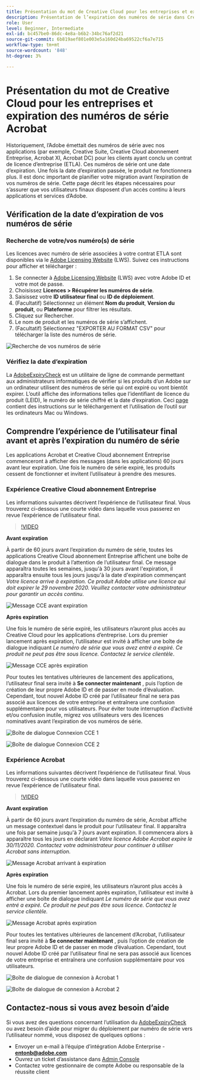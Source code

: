 ```yaml
---
title: Présentation du mot de Creative Cloud pour les entreprises et expiration des numéros de série Acrobat
description: Présentation de l’expiration des numéros de série dans Creative Cloud abonnement Entreprise et Acrobat
role: User
level: Beginner, Intermediate
exl-id: bc457be0-86dc-4e8a-b6b2-34bc76af2d21
source-git-commit: 6b819aef801e003e5a160d24ba69522cf6a7e715
workflow-type: tm+mt
source-wordcount: '848'
ht-degree: 3%

---
```


# Présentation du mot de Creative Cloud pour les entreprises et expiration des numéros de série Acrobat

Historiquement, l’Adobe émettait des numéros de série avec nos applications (par exemple, Creative Suite, Creative Cloud abonnement Entreprise, Acrobat XI, Acrobat DC) pour les clients ayant conclu un contrat de licence d’entreprise (ETLA). Ces numéros de série ont une date d’expiration. Une fois la date d’expiration passée, le produit ne fonctionnera plus. Il est donc important de planifier votre migration avant l’expiration de vos numéros de série. Cette page décrit les étapes nécessaires pour s’assurer que vos utilisateurs finaux disposent d’un accès continu à leurs applications et services d’Adobe.

## Vérification de la date d’expiration de vos numéros de série

### Recherche de votre/vos numéro(s) de série

Les licences avec numéro de série associées à votre contrat ETLA sont disponibles via le [Adobe Licensing Website](https://licensing.adobe.com/) (LWS). Suivez ces instructions pour afficher et télécharger :

1. Se connecter à [Adobe Licensing Website](https://licensing.adobe.com/) (LWS) avec votre Adobe ID et votre mot de passe.
1. Choisissez **Licences > Récupérer les numéros de série**.
1. Saisissez votre **ID utilisateur final** ou **ID de déploiement**.
1. (Facultatif) Sélectionnez un élément **Nom du produit**, **Version du produit**, ou **Plateforme** pour filtrer les résultats.
1. Cliquez sur Rechercher.
1. Le nom de produit et les numéros de série s’affichent.
1. (Facultatif) Sélectionnez &quot;EXPORTER AU FORMAT CSV&quot; pour télécharger la liste des numéros de série.

![Recherche de vos numéros de série](assets/retrieveserialnumbers.png)

### Vérifiez la date d’expiration

La [AdobeExpiryCheck](https://helpx.adobe.com/enterprise/kb/volume-license-expiration-check.html) est un utilitaire de ligne de commande permettant aux administrateurs informatiques de vérifier si les produits d’un Adobe sur un ordinateur utilisent des numéros de série qui ont expiré ou vont bientôt expirer. L’outil affiche des informations telles que l’identifiant de licence du produit (LEID), le numéro de série chiffré et la date d’expiration. Ceci [page](https://helpx.adobe.com/enterprise/kb/volume-license-expiration-check.html) contient des instructions sur le téléchargement et l’utilisation de l’outil sur les ordinateurs Mac ou Windows.

## Comprendre l’expérience de l’utilisateur final avant et après l’expiration du numéro de série

Les applications Acrobat et Creative Cloud abonnement Entreprise commenceront à afficher des messages (dans les applications) 60 jours avant leur expiration. Une fois le numéro de série expiré, les produits cessent de fonctionner et invitent l’utilisateur à prendre des mesures.

### Expérience Creative Cloud abonnement Entreprise

Les informations suivantes décrivent l’expérience de l’utilisateur final. Vous trouverez ci-dessous une courte vidéo dans laquelle vous passerez en revue l’expérience de l’utilisateur final.

>[!VIDEO](https://video.tv.adobe.com/v/331746?hidetitle=true)

**Avant expiration**

À partir de 60 jours avant l’expiration du numéro de série, toutes les applications Creative Cloud abonnement Entreprise affichent une boîte de dialogue dans le produit à l’attention de l’utilisateur final. Ce message apparaîtra toutes les semaines, jusqu&#39;à 30 jours avant l&#39;expiration, il apparaîtra ensuite tous les jours jusqu&#39;à la date d&#39;expiration commençant *Votre licence arrive à expiration. Ce produit Adobe utilise une licence qui doit expirer le 29 novembre 2020. Veuillez contacter votre administrateur pour garantir un accès continu*.

![Message CCE avant expiration](assets/cceexpiring.png)

**Après expiration**

Une fois le numéro de série expiré, les utilisateurs n’auront plus accès au Creative Cloud pour les applications d’entreprise. Lors du premier lancement après expiration, l’utilisateur est invité à afficher une boîte de dialogue indiquant *Le numéro de série que vous avez entré a expiré. Ce produit ne peut pas être sous licence. Contactez le service clientèle*.

![Message CCE après expiration](assets/cceafterexpire.png)

Pour toutes les tentatives ultérieures de lancement des applications, l’utilisateur final sera invité à **Se connecter maintenant** , puis l’option de création de leur propre Adobe ID et de passer en mode d’évaluation. Cependant, tout nouvel Adobe ID créé par l’utilisateur final ne sera pas associé aux licences de votre entreprise et entraînera une confusion supplémentaire pour vos utilisateurs. Pour éviter toute interruption d’activité et/ou confusion inutile, migrez vos utilisateurs vers des licences nominatives avant l’expiration de vos numéros de série.

![Boîte de dialogue Connexion CCE 1](assets/ccesignin1.png)

![Boîte de dialogue Connexion CCE 2](assets/ccesignin2.png)

### Expérience Acrobat

Les informations suivantes décrivent l’expérience de l’utilisateur final. Vous trouverez ci-dessous une courte vidéo dans laquelle vous passerez en revue l’expérience de l’utilisateur final.

>[!VIDEO](https://video.tv.adobe.com/v/331749?hidetitle=true)


**Avant expiration**

À partir de 60 jours avant l’expiration du numéro de série, Acrobat affiche un message contextuel dans le produit pour l’utilisateur final. Il apparaîtra une fois par semaine jusqu&#39;à 7 jours avant expiration. Il commencera alors à apparaître tous les jours en déclarant *Votre licence Adobe Acrobat expire le 30/11/2020. Contactez votre administrateur pour continuer à utiliser Acrobat sans interruption.*

![Message Acrobat arrivant à expiration](assets/acrobatexpiring.png)

**Après expiration**

Une fois le numéro de série expiré, les utilisateurs n’auront plus accès à Acrobat. Lors du premier lancement après expiration, l’utilisateur est invité à afficher une boîte de dialogue indiquant *Le numéro de série que vous avez entré a expiré. Ce produit ne peut pas être sous licence. Contactez le service clientèle.*

![Message Acrobat après expiration](assets/acrobatafterexpire.png)

Pour toutes les tentatives ultérieures de lancement d’Acrobat, l’utilisateur final sera invité à **Se connecter maintenant** , puis l’option de création de leur propre Adobe ID et de passer en mode d’évaluation. Cependant, tout nouvel Adobe ID créé par l’utilisateur final ne sera pas associé aux licences de votre entreprise et entraînera une confusion supplémentaire pour vos utilisateurs.

![Boîte de dialogue de connexion à Acrobat 1](assets/acrobatsignin1.png)

![Boîte de dialogue de connexion à Acrobat 2](assets/acrobatsignin2.png)

## Contactez-nous si vous avez besoin d’aide

Si vous avez des questions concernant l’utilisation du [AdobeExpiryCheck](https://helpx.adobe.com/enterprise/kb/volume-license-expiration-check.html) ou avez besoin d’aide pour migrer du déploiement par numéro de série vers l’utilisateur nommé, vous disposez de quelques options :
* Envoyer un e-mail à l’équipe d’intégration Adobe Enterprise - **entonb@adobe.com**
* Ouvrez un ticket d’assistance dans [Admin Console](https://adminconsole.adobe.com/support)
* Contactez votre gestionnaire de compte Adobe ou responsable de la réussite client
